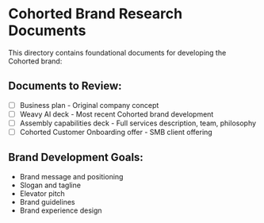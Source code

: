 # Cohorted Brand Research Documents

This directory contains foundational documents for developing the Cohorted brand:

## Documents to Review:
- [ ] Business plan - Original company concept
- [ ] Weavy AI deck - Most recent Cohorted brand development
- [ ] Assembly capabilities deck - Full services description, team, philosophy
- [ ] Cohorted Customer Onboarding offer - SMB client offering

## Brand Development Goals:
- Brand message and positioning
- Slogan and tagline
- Elevator pitch
- Brand guidelines
- Brand experience design